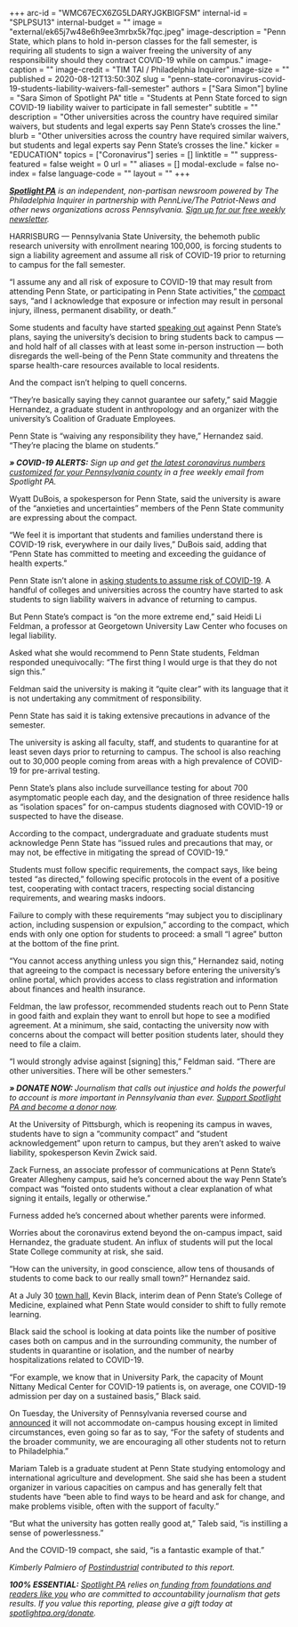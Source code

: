 +++
arc-id = "WMC67ECX6ZG5LDARYJGKBIGFSM"
internal-id = "SPLPSU13"
internal-budget = ""
image = "external/ek65j7w48e6h9ee3mrbx5k7fqc.jpeg"
image-description = "Penn State, which plans to hold in-person classes for the fall semester, is requiring all students to sign a waiver freeing the university of any responsibility should they contract COVID-19 while on campus."
image-caption = ""
image-credit = "TIM TAI / Philadelphia Inquirer"
image-size = ""
published = 2020-08-12T13:50:30Z
slug = "penn-state-coronavirus-covid-19-students-liability-waivers-fall-semester"
authors = ["Sara Simon"]
byline = "Sara Simon of Spotlight PA"
title = "Students at Penn State forced to sign COVID-19 liability waiver to participate in fall semester"
subtitle = ""
description = "Other universities across the country have required similar waivers, but students and legal experts say Penn State’s crosses the line."
blurb = "Other universities across the country have required similar waivers, but students and legal experts say Penn State’s crosses the line."
kicker = "EDUCATION"
topics = ["Coronavirus"]
series = []
linktitle = ""
suppress-featured = false
weight = 0
url = ""
aliases = []
modal-exclude = false
no-index = false
language-code = ""
layout = ""
+++

<a href="https://www.spotlightpa.org/"><i><b>Spotlight PA</b></i></a><i> is an independent, non-partisan newsroom powered by The Philadelphia Inquirer in partnership with PennLive/The Patriot-News and other news organizations across Pennsylvania. </i><a href="https://www.spotlightpa.org/newsletters"><i>Sign up for our free weekly newsletter</i></a><i>.</i>

HARRISBURG — Pennsylvania State University, the behemoth public research university with enrollment nearing 100,000, is forcing students to sign a liability agreement and assume all risk of COVID-19 prior to returning to campus for the fall semester.

“I assume any and all risk of exposure to COVID-19 that may result from attending Penn State, or participating in Penn State activities,” the <a href="https://studentaffairs.psu.edu/sites/default/files/CovidCompact_Aug20.pdf">compact</a> says, “and I acknowledge that exposure or infection may result in personal injury, illness, permanent disability, or death.”

Some students and faculty have started <a href="https://www.collegian.psu.edu/news/campus/article_cdb5ba50-d1c2-11ea-b564-2fd86524c25e.html">speaking out</a> against Penn State’s plans, saying the university’s decision to bring students back to campus — and hold half of all classes with at least some in-person instruction — both disregards the well-being of the Penn State community and threatens the sparse health-care resources available to local residents.

And the compact isn’t helping to quell concerns.

“They’re basically saying they cannot guarantee our safety,” said Maggie Hernandez, a graduate student in anthropology and an organizer with the university’s Coalition of Graduate Employees.

Penn State is “waiving any responsibility they have,” Hernandez said. “They’re placing the blame on students.”

<i><b>» COVID-19 ALERTS:</b></i><i> Sign up and get </i><a href="https://www.spotlightpa.org/newsletters/covid" target=_blank><i>the latest coronavirus numbers customized for your Pennsylvania county</i></a><i> in a free weekly email from Spotlight PA.</i>

Wyatt DuBois, a spokesperson for Penn State, said the university is aware of the “anxieties and uncertainties” members of the Penn State community are expressing about the compact.

“We feel it is important that students and families understand there is COVID-19 risk, everywhere in our daily lives,” DuBois said, adding that “Penn State has committed to meeting and exceeding the guidance of health experts.”

Penn State isn’t alone in <a href="https://www.insidehighered.com/news/2020/08/03/students-asked-sign-liability-waivers-return-campus">asking students to assume risk of COVID-19</a>. A handful of colleges and universities across the country have started to ask students to sign liability waivers in advance of returning to campus.

But Penn State’s compact is “on the more extreme end,” said Heidi Li Feldman, a professor at Georgetown University Law Center who focuses on legal liability.

Asked what she would recommend to Penn State students, Feldman responded unequivocally: “The first thing I would urge is that they do not sign this.”

Feldman said the university is making it “quite clear” with its language that it is not undertaking any commitment of responsibility.

Penn State has said it is taking extensive precautions in advance of the semester.

The university is asking all faculty, staff, and students to quarantine for at least seven days prior to returning to campus. The school is also reaching out to 30,000 people coming from areas with a high prevalence of COVID-19 for pre-arrival testing.

Penn State’s plans also include surveillance testing for about 700 asymptomatic people each day, and the designation of three residence halls as “isolation spaces” for on-campus students diagnosed with COVID-19 or suspected to have the disease.

According to the compact, undergraduate and graduate students must acknowledge Penn State has “issued rules and precautions that may, or may not, be effective in mitigating the spread of COVID-19.”

Students must follow specific requirements, the compact says, like being tested “as directed,” following specific protocols in the event of a positive test, cooperating with contact tracers, respecting social distancing requirements, and wearing masks indoors.

Failure to comply with these requirements “may subject you to disciplinary action, including suspension or expulsion,” according to the compact, which ends with only one option for students to proceed: a small “I agree” button at the bottom of the fine print.

“You cannot access anything unless you sign this,” Hernandez said, noting that agreeing to the compact is necessary before entering the university’s online portal, which provides access to class registration and information about finances and health insurance.

Feldman, the law professor, recommended students reach out to Penn State in good faith and explain they want to enroll but hope to see a modified agreement. At a minimum, she said, contacting the university now with concerns about the compact will better position students later, should they need to file a claim.

“I would strongly advise against [signing] this,” Feldman said. “There are other universities. There will be other semesters.”

<i><b>» DONATE NOW: </b></i><i>Journalism that calls out injustice and holds the powerful to account is more important in Pennsylvania than ever. </i><a href="https://www.spotlightpa.org/donate" target=_blank><i>Support Spotlight PA and become a donor now</i></a><i>.</i>

At the University of Pittsburgh, which is reopening its campus in waves, students have to sign a “community compact” and “student acknowledgement” upon return to campus, but they aren’t asked to waive liability, spokesperson Kevin Zwick said.

Zack Furness, an associate professor of communications at Penn State’s Greater Allegheny campus, said he’s concerned about the way Penn State’s compact was “foisted onto students without a clear explanation of what signing it entails, legally or otherwise.”

Furness added he’s concerned about whether parents were informed.

Worries about the coronavirus extend beyond the on-campus impact, said Hernandez, the graduate student. An influx of students will put the local State College community at risk, she said.

“How can the university, in good conscience, allow tens of thousands of students to come back to our really small town?” Hernandez said.

At a July 30 <a href="https://www.youtube.com/watch?v=fctZncfbl3k&feature=youtu.be">town hall</a>, Kevin Black, interim dean of Penn State’s College of Medicine, explained what Penn State would consider to shift to fully remote learning.

Black said the school is looking at data points like the number of positive cases both on campus and in the surrounding community, the number of students in quarantine or isolation, and the number of nearby hospitalizations related to COVID-19.

“For example, we know that in University Park, the capacity of Mount Nittany Medical Center for COVID-19 patients is, on average, one COVID-19 admission per day on a sustained basis,” Black said.

On Tuesday, the University of Pennsylvania reversed course and <a href="https://fall-2020-planning.upenn.edu/announcement/revision-fall-semester-plans-regarding-campus-housing-tuition-and-fees">announced</a> it will not accommodate on-campus housing except in limited circumstances, even going so far as to say, “For the safety of students and the broader community, we are encouraging all other students not to return to Philadelphia.”

Mariam Taleb is a graduate student at Penn State studying entomology and international agriculture and development. She said she has been a student organizer in various capacities on campus and has generally felt that students have “been able to find ways to be heard and ask for change, and make problems visible, often with the support of faculty.”

“But what the university has gotten really good at,” Taleb said, “is instilling a sense of powerlessness.”

And the COVID-19 compact, she said, “is a fantastic example of that.”

<i>Kimberly Palmiero of </i><a href="https://postindustrial.com/"><i>Postindustrial</i></a><i> contributed to this report.</i>

<i><b>100% ESSENTIAL:</b></i> <a href="https://www.spotlightpa.org/"><i>Spotlight PA</i></a><i> relies on</i><a href="https://www.spotlightpa.org/support"><i> funding from foundations and readers like you</i></a><i> who are committed to accountability journalism that gets results. If you value this reporting, please give a gift today at </i><a href="http://spotlightpa.org/donate"><i>spotlightpa.org/donate</i></a><i>.</i>
